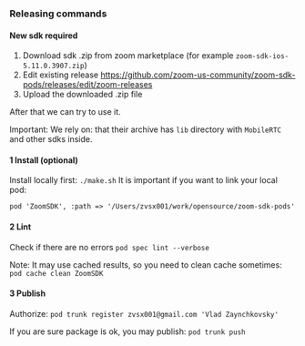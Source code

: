 

### Releasing commands


#### New sdk required

1) Download sdk .zip from zoom marketplace (for example `zoom-sdk-ios-5.11.0.3907.zip`)
2) Edit existing release https://github.com/zoom-us-community/zoom-sdk-pods/releases/edit/zoom-releases
3) Upload the downloaded .zip file

After that we can try to use it. 

Important: We rely on: that their archive has `lib` directory with `MobileRTC` and other sdks inside.

#### 1 Install (optional)

Install locally first: `./make.sh`
It is important if you want to link your local pod: 
```Podfile  
pod 'ZoomSDK', :path => '/Users/zvsx001/work/opensource/zoom-sdk-pods'
```

#### 2 Lint

Check if there are no errors `pod spec lint --verbose`

Note: It may use cached results, so you need to clean cache sometimes:
`pod cache clean ZoomSDK`

#### 3 Publish

Authorize: `pod trunk register zvsx001@gmail.com 'Vlad Zaynchkovsky'`

If you are sure package is ok, you may publish: `pod trunk push`
